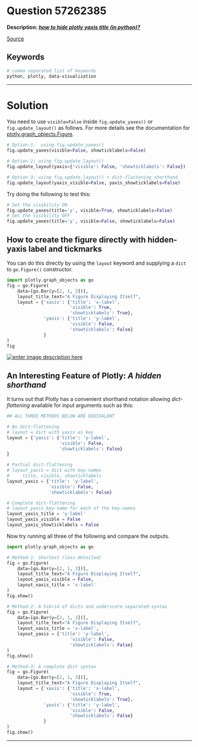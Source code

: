 # Question 57262385

**Description: [_how to hide plotly yaxis title (in python)?_][#Q]**

[Source][#Q]

[#Q]: https://stackoverflow.com/questions/61693014/how-to-hide-plotly-yaxis-title-in-python

## Keywords

```bash
# comma separated list of keywords
python, plotly, data-visualization
```

---

# Solution

You need to use `visible=False` inside `fig.update_yaxes()` or `fig.update_layout()` as follows. For more details see the documentation for [plotly.graph_objects.Figure][#plotly-go-figure].

[#plotly-go-figure]: https://plotly.github.io/plotly.py-docs/generated/plotly.graph_objects.Figure.html

```python
# Option-1:  using fig.update_yaxes()
fig.update_yaxes(visible=False, showticklabels=False)

# Option-2: using fig.update_layout()
fig.update_layout(yaxis={'visible': False, 'showticklabels': False})

# Option-3: using fig.update_layout() + dict-flattening shorthand
fig.update_layout(yaxis_visible=False, yaxis_showticklabels=False)
```

Try doing the following to test this:

```python
# Set the visibility ON
fig.update_yaxes(title='y', visible=True, showticklabels=False)
# Set the visibility OFF
fig.update_yaxes(title='y', visible=False, showticklabels=False)
```

## How to create the figure directly with hidden-yaxis label and tickmarks

You can do this directly by using the `layout` keyword and supplying a `dict` to `go.Figure()` constructor.

```python
import plotly.graph_objects as go
fig = go.Figure(
    data=[go.Bar(y=[2, 1, 3])],
    layout_title_text="A Figure Displaying Itself",
    layout = {'xaxis': {'title': 'x-label',
                        'visible': True,
                        'showticklabels': True},
              'yaxis': {'title': 'y-label',
                        'visible': False,
                        'showticklabels': False}
              }
)
fig
```
[![enter image description here][1]][1]


## An Interesting Feature of Plotly: _A hidden shorthand_

It turns out that Plotly has a convenient shorthand notation allowing _dict-flattening_ available for input arguments such as this:

```python
## ALL THREE METHODS BELOW ARE EQUIVALENT

# No dict-flattening
# layout = dict with yaxis as key
layout = {'yaxis': {'title': 'y-label',
                    'visible': False,
                    'showticklabels': False}
}

# Partial dict-flattening
# layout_yaxis = dict with key-names
#     title, visible, showticklabels
layout_yaxis = {'title': 'y-label',
                'visible': False,
                'showticklabels': False}

# Complete dict-flattening
# layout_yaxis_key-name for each of the key-names
layout_yaxis_title = 'y-label'
layout_yaxis_visible = False
layout_yaxis_showticklabels = False
```

Now try running all three of the following and compare the outputs.

```python
import plotly.graph_objects as go

# Method-1: Shortest (less detailed)
fig = go.Figure(
    data=[go.Bar(y=[2, 1, 3])],
    layout_title_text="A Figure Displaying Itself",
    layout_yaxis_visible = False,
    layout_xaxis_title = 'x-label'
)
fig.show()

# Method-2: A hibrid of dicts and underscore-separated-syntax
fig = go.Figure(
    data=[go.Bar(y=[2, 1, 3])],
    layout_title_text="A Figure Displaying Itself",
    layout_xaxis_title = 'x-label',
    layout_yaxis = {'title': 'y-label',
                        'visible': False,
                        'showticklabels': False}
)
fig.show()

# Method-3: A complete dict syntax
fig = go.Figure(
    data=[go.Bar(y=[2, 1, 3])],
    layout_title_text="A Figure Displaying Itself",
    layout = {'xaxis': {'title': 'x-label',
                        'visible': True,
                        'showticklabels': True},
              'yaxis': {'title': 'y-label',
                        'visible': False,
                        'showticklabels': False}
              }
)
fig.show()
```

  [1]: https://i.stack.imgur.com/rJDfC.png

---
